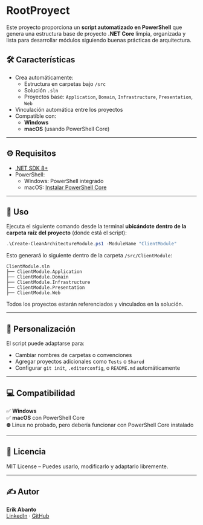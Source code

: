 # RootProyect

Este proyecto proporciona un **script automatizado en PowerShell** que genera una estructura base de proyecto **.NET Core** limpia, organizada y lista para desarrollar módulos siguiendo buenas prácticas de arquitectura.

## 🛠️ Características

- Crea automáticamente:
  - Estructura en carpetas bajo `/src`
  - Solución `.sln`
  - Proyectos base: `Application`, `Domain`, `Infrastructure`, `Presentation`, `Web`
- Vinculación automática entre los proyectos
- Compatible con:
  - **Windows**
  - **macOS** (usando PowerShell Core)

---

## ⚙️ Requisitos

- [.NET SDK 8+](https://dotnet.microsoft.com/en-us/download)
- PowerShell:
  - Windows: PowerShell integrado
  - macOS: [Instalar PowerShell Core](https://learn.microsoft.com/en-us/powershell/scripting/install/installing-powershell)

---

## 🚀 Uso

Ejecuta el siguiente comando desde la terminal **ubicándote dentro de la carpeta raíz del proyecto** (donde está el script):

```powershell
.\Create-CleanArchitectureModule.ps1 -ModuleName "ClientModule"
```

Esto generará lo siguiente dentro de la carpeta `/src/ClientModule`:

```
ClientModule.sln
├── ClientModule.Application
├── ClientModule.Domain
├── ClientModule.Infrastructure
├── ClientModule.Presentation
├── ClientModule.Web
```

Todos los proyectos estarán referenciados y vinculados en la solución.

---

## 🧩 Personalización

El script puede adaptarse para:

- Cambiar nombres de carpetas o convenciones
- Agregar proyectos adicionales como `Tests` o `Shared`
- Configurar `git init`, `.editorconfig`, o `README.md` automáticamente

---

## 💻 Compatibilidad

✅ **Windows**  
✅ **macOS** con PowerShell Core  
⛔ Linux no probado, pero debería funcionar con PowerShell Core instalado

---

## 📄 Licencia

MIT License – Puedes usarlo, modificarlo y adaptarlo libremente.

---

## ✍️ Autor

**Erik Abanto**  
[LinkedIn](https://www.linkedin.com/in/erik-abanto/) · [GitHub](https://github.com/ErikDevCode)
